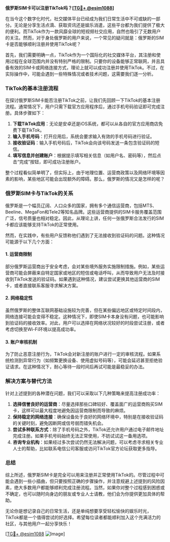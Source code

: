 **俄罗斯SIM卡可以注册TikTok吗？[[TG💪+ @esim1088](https://t.me/s/esim1088)]**

在当今这个数字化时代，社交媒体平台已经成为我们日常生活中不可或缺的一部分。无论是分享生活点滴、获取资讯还是娱乐消遣，这些平台都为我们提供了极大的便利。而TikTok作为一款风靡全球的短视频社交应用，自然也吸引了无数用户的关注。然而，对于身处俄罗斯的用户来说，一个常见的疑问就是：俄罗斯的SIM卡是否能够顺利注册并使用TikTok呢？

首先，我们需要明确一点，TikTok作为一个国际化的社交媒体平台，其注册和使用过程在全球范围内并没有特别严格的限制。只要你的设备能够正常联网，并且具备有效的SIM卡或网络连接方式，理论上就可以成功注册并使用TikTok。不过，在实际操作中，可能会遇到一些特殊情况或者技术问题，这需要我们逐一分析。

### TikTok的基本注册流程

在探讨俄罗斯SIM卡能否注册TikTok之前，让我们先回顾一下TikTok的基本注册流程。通常情况下，用户只需下载官方应用程序后，通过手机号码验证即可完成注册。具体步骤如下：

1. **下载TikTok应用**：无论是安卓还是iOS系统，都可以从各自的官方应用商店免费下载TikTok。
2. **输入手机号码**：打开应用后，系统会要求输入有效的手机号码进行验证。
3. **接收验证码**：输入手机号码后，TikTok会向该号码发送一条包含验证码的短信。
4. **填写信息并创建账户**：根据提示填写相关信息（如用户名、密码等），然后点击“完成”按钮，即可成功注册账户。

整个过程看似简单明了，但实际上，由于地理位置、运营商政策以及网络环境等因素的影响，某些地区可能会出现额外的障碍。那么，俄罗斯的情况又是怎样的呢？

### 俄罗斯SIM卡与TikTok的关系

俄罗斯是一个幅员辽阔、人口众多的国家，拥有多个通信运营商，包括MTS、Beeline、MegaFon和Tele2等知名品牌。这些运营商提供的SIM卡服务覆盖范围广泛，信号质量也相对稳定。因此，从理论上讲，任何一张俄罗斯合法发行的SIM卡都应该能够支持TikTok的正常使用。

然而，在实践中，有些用户反馈称他们遇到了无法接收到验证码的问题。这种情况可能源于以下几个方面：

#### 1. **运营商限制**
部分俄罗斯运营商出于安全考虑，会对某些境外服务实施限制措施。例如，某些运营商可能会屏蔽来自特定国家或地区的短信或电话呼叫，从而导致用户无法及时接收到TikTok发送的验证码。如果遇到这种情况，建议尝试更换其他运营商的SIM卡，或者直接联系客服寻求解决方案。

#### 2. **网络稳定性**
虽然俄罗斯的整体互联网基础设施较为完善，但在某些偏远地区或特定时间段内，网络连接可能会变得不稳定。这种情况下，即使SIM卡本身没有问题，也可能影响到验证码的接收效率。对此，用户可以选择在网络状况较好的时段尝试注册，或者考虑切换至Wi-Fi环境以提高成功率。

#### 3. **账户审核机制**
为了防止恶意注册行为，TikTok会对新注册的账户进行一定的审核流程。如果系统检测到异常行为（如频繁更换设备、使用虚拟号码等），可能会延迟甚至拒绝验证请求。在这种情况下，耐心等待一段时间后再试可能是最稳妥的办法。

### 解决方案与替代方法

针对上述提到的各种潜在问题，我们可以采取以下几种策略来提高注册成功率：

1. **选择信誉良好的运营商**：尽量选择那些口碑较好、覆盖面广的运营商购买SIM卡，这样可以最大程度地避免因运营商限制而导致的麻烦。
2. **保持稳定的网络连接**：确保设备处于良好的网络环境中，特别是在接收验证码的关键时刻，避免因断网或信号弱而错失机会。
3. **尝试多种联系方式**：除了手机号码之外，TikTok还允许用户通过电子邮件地址完成注册。如果手机号码始终无法正常使用，不妨试试这一备用选项。
4. **咨询专业机构**：如果经过多次尝试仍然无法解决问题，可以考虑寻求相关专业人士的帮助，比如联系电信公司客服或访问TikTok官方论坛获取更多指导。

### 总结

综上所述，俄罗斯SIM卡是完全可以用来注册并正常使用TikTok的。尽管过程中可能会遇到一些小插曲，但只要按照正确的步骤操作，并注意规避上述提到的风险因素，绝大多数用户都能够顺利完成注册流程。当然，如果你对整个过程感到困惑或不确定，也可以随时向身边的朋友或专业人士请教，他们会为你提供更加具体的帮助。

无论你是想记录自己的日常生活，还是单纯想要享受轻松愉快的娱乐时光，TikTok都是一个值得尝试的好选择。希望每位读者都能顺利加入这个充满活力的社区，与其他用户一起分享快乐！

[[TG💪+ @esim1088](https://t.me/s/esim1088) ![Image](https://i.postimg.cc/4NQfJmqS/Snipaste-2025-05-13-00-14-12.png)]